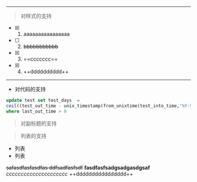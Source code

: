 ---------------------
> 对样式的支持
- [x] 1.  aaaaaaaaaaaaaaaa
- [ ] 2. ~~bbbbbbbbbbb~~
- [x] 3. ==ccccccc==
- [x] 4. ++dddddddddd++

---

- 对代码的支持
```sql
update test set test_days  =
ceil((test_out_time - unix_timestamp(from_unixtime(test_into_time,'%Y-%m-%d')))/86400) 
where last_out_time > 0
```

>对副标题的支持

>列表的支持 
-  列表
-  列表

~~safasdfasfasdfas
ddfsadfasfsdf~~
**fasdfasfsadgsadgasdgsaf**
*ccccccccccccccccccccc*
++dddddddddddddddd++

